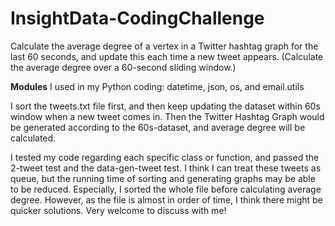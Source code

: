 # InsightData-CodingChallenge
Calculate the average degree of a vertex in a Twitter hashtag graph for the last 60 seconds, and update this each time a new tweet appears. (Calculate the average degree over a 60-second sliding window.)

**Modules** I used in my Python coding: datetime, json, os, and email.utils

I sort the tweets.txt file first, and then keep updating the dataset within 60s window when a new tweet comes in. Then the Twitter Hashtag Graph would be generated according to the 60s-dataset, and average degree will be calculated.

I tested my code regarding each specific class or function, and passed the 2-tweet test and the data-gen-tweet test.
I think I can treat these tweets as queue, but the running time of sorting and generating graphs may be able to be reduced. Especially, I sorted the whole file before calculating average degree. However, as the file is almost in order of time, I think there might be quicker solutions. Very welcome to discuss with me!
